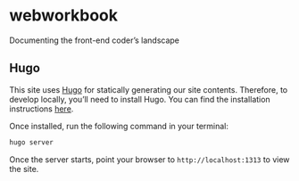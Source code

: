 # webworkbook

Documenting the front-end coder’s landscape

## Hugo

This site uses [Hugo](https://gohugo.io) for statically generating our site contents. Therefore, to develop locally, you’ll need to install Hugo. You can find the installation instructions [here](https://gohugo.io/getting-started/quick-start/).

Once installed, run the following command in your terminal:

```bash
hugo server
```

Once the server starts, point your browser to `http://localhost:1313` to view the site.

